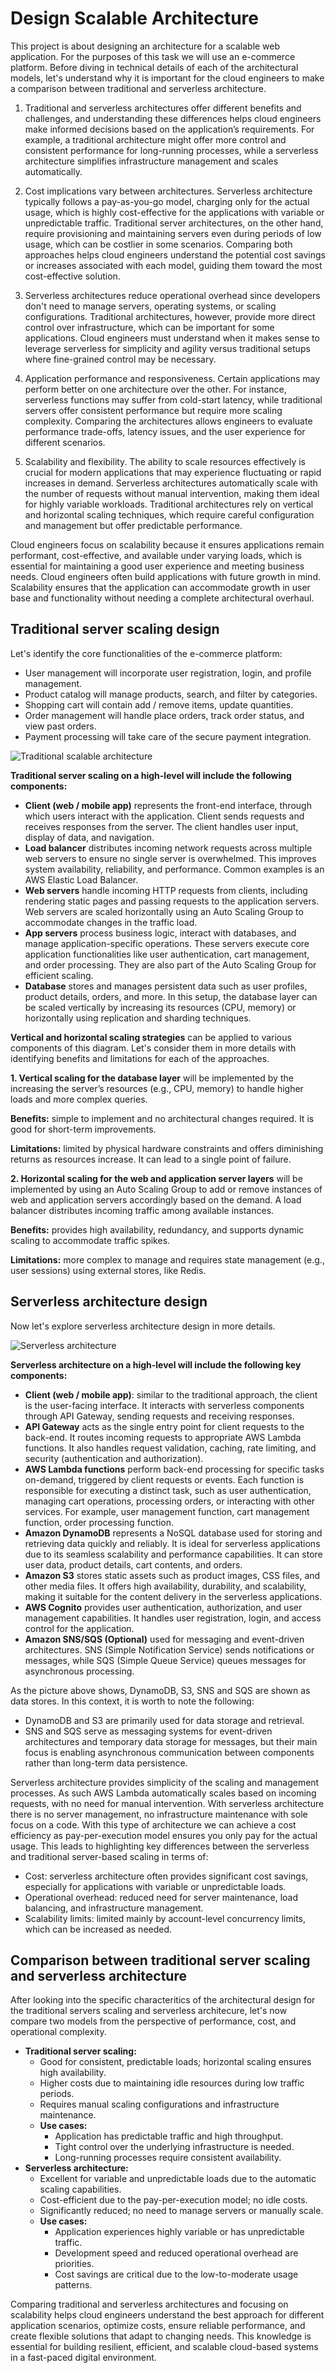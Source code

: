 # Design Scalable Architecture

This project is about designing an architecture for a scalable web application. For the purposes of this task we will use an e-commerce platform. Before diving in technical details of each of the architectural models, let's understand why it is important for the cloud engineers to make a comparison between traditional and serverless architecture.

1. Traditional and serverless architectures offer different benefits and challenges, and understanding these differences helps cloud engineers make informed decisions based on the application’s requirements. For example, a traditional architecture might offer more control and consistent performance for long-running processes, while a serverless architecture simplifies infrastructure management and scales automatically.

2. Cost implications vary between architectures. Serverless architecture typically follows a pay-as-you-go model, charging only for the actual usage, which is highly cost-effective for the applications with variable or unpredictable traffic. Traditional server architectures, on the other hand, require provisioning and maintaining servers even during periods of low usage, which can be costlier in some scenarios. Comparing both approaches helps cloud engineers understand the potential cost savings or increases associated with each model, guiding them toward the most cost-effective solution.

3. Serverless architectures reduce operational overhead since developers don't need to manage servers, operating systems, or scaling configurations. Traditional architectures, however, provide more direct control over infrastructure, which can be important for some applications. Cloud engineers must understand when it makes sense to leverage serverless for simplicity and agility versus traditional setups where fine-grained control may be necessary.

4. Application performance and responsiveness. Certain applications may perform better on one architecture over the other. For instance, serverless functions may suffer from cold-start latency, while traditional servers offer consistent performance but require more scaling complexity. Comparing the architectures allows engineers to evaluate performance trade-offs, latency issues, and the user experience for different scenarios.

5. Scalability and flexibility. The ability to scale resources effectively is crucial for modern applications that may experience fluctuating or rapid increases in demand. Serverless architectures automatically scale with the number of requests without manual intervention, making them ideal for highly variable workloads. Traditional architectures rely on vertical and horizontal scaling techniques, which require careful configuration and management but offer predictable performance.

Cloud engineers focus on scalability because it ensures applications remain performant, cost-effective, and available under varying loads, which is essential for maintaining a good user experience and meeting business needs. Cloud engineers often build applications with future growth in mind. Scalability ensures that the application can accommodate growth in user base and functionality without needing a complete architectural overhaul.

## Traditional server scaling design

Let's identify the core functionalities of the e-commerce platform:
* User management will incorporate user registration, login, and profile management.
* Product catalog will manage products, search, and filter by categories.
* Shopping cart will contain add / remove items, update quantities.
* Order management will handle place orders, track order status, and view past orders.
* Payment processing will take care of the secure payment integration.

![Traditional scalable architecture](images/1_traditional_server_scaling.png)

**Traditional server scaling on a high-level will include the following components:**
* **Client (web / mobile app)** represents the front-end interface, through which users interact with the application. Client sends requests and receives responses from the server. The client handles user input, display of data, and navigation.
* **Load balancer** distributes incoming network requests across multiple web servers to ensure no single server is overwhelmed. This improves system availability, reliability, and performance. Common examples is an AWS Elastic Load Balancer.
* **Web servers** handle incoming HTTP requests from clients, including rendering static pages and passing requests to the application servers. Web servers are scaled horizontally using an Auto Scaling Group to accommodate changes in the traffic load.
* **App servers** process business logic, interact with databases, and manage application-specific operations. These servers execute core application functionalities like user authentication, cart management, and order processing. They are also part of the Auto Scaling Group for efficient scaling.
* **Database** stores and manages persistent data such as user profiles, product details, orders, and more. In this setup, the database layer can be scaled vertically by increasing its resources (CPU, memory) or horizontally using replication and sharding techniques.

**Vertical and horizontal scaling strategies** can be applied to various components of this diagram. Let's consider them in more details with identifying benefits and limitations for each of the approaches. 

**1. Vertical scaling for the database layer** will be implemented by the increasing the server’s resources (e.g., CPU, memory) to handle higher loads and more complex queries.

**Benefits:** simple to implement and no architectural changes required. It is good for short-term improvements.

**Limitations:** limited by physical hardware constraints and offers diminishing returns as resources increase. It can lead to a single point of failure.

**2. Horizontal scaling for the web and application server layers** will be implemented by using an Auto Scaling Group to add or remove instances of web and application servers accordingly based on the demand. A load balancer distributes incoming traffic among available instances.

**Benefits:** provides high availability, redundancy, and supports dynamic scaling to accommodate traffic spikes.

**Limitations:** more complex to manage and requires state management (e.g., user sessions) using external stores, like Redis.

## Serverless architecture design

Now let's explore serverless architecture design in more details.

![Serverless architecture](images/2_serverless_architecture.png)

**Serverless architecture on a high-level will include the following key components:**

* **Client (web / mobile app)**: similar to the traditional approach, the client is the user-facing interface. It interacts with serverless components through API Gateway, sending requests and receiving responses.
* **API Gateway** acts as the single entry point for client requests to the back-end. It routes incoming requests to appropriate AWS Lambda functions. It also handles request validation, caching, rate limiting, and security (authentication and authorization).
* **AWS Lambda functions** perform back-end processing for specific tasks on-demand, triggered by client requests or events. Each function is responsible for executing a distinct task, such as user authentication, managing cart operations, processing orders, or interacting with other services. For example, user management function, cart management function, order processing function.
* **Amazon DynamoDB** represents a NoSQL database used for storing and retrieving data quickly and reliably. It is ideal for serverless applications due to its seamless scalability and performance capabilities. It can store user data, product details, cart contents, and orders.
* **Amazon S3** stores static assets such as product images, CSS files, and other media files. It offers high availability, durability, and scalability, making it suitable for the content delivery in the serverless applications.
* **AWS Cognito** provides user authentication, authorization, and user management capabilities. It handles user registration, login, and access control for the application.
* **Amazon SNS/SQS (Optional)** used for messaging and event-driven architectures. SNS (Simple Notification Service) sends notifications or messages, while SQS (Simple Queue Service) queues messages for asynchronous processing.

As the picture above shows, DynamoDB, S3, SNS and SQS are shown as data stores. In this context, it is worth to note the following:
* DynamoDB and S3 are primarily used for data storage and retrieval.
* SNS and SQS serve as messaging systems for event-driven architectures and temporary data storage for messages, but their main focus is enabling asynchronous communication between components rather than long-term data persistence.

Serverless architecture provides simplicity of the scaling and management processes. As such AWS Lambda automatically scales based on incoming requests, with no need for manual intervention. With serverless architecture there is no server management, no infrastructure maintenance with sole focus on a code. With this type of architecture we can achieve a cost efficiency as pay-per-execution model ensures you only pay for the actual usage. This leads to highlighting key differences between the serverless and traditional server-based scaling in terms of:
* Cost: serverless architecture often provides significant cost savings, especially for applications with variable or unpredictable loads.
* Operational overhead: reduced need for server maintenance, load balancing, and infrastructure management.
* Scalability limits: limited mainly by account-level concurrency limits, which can be increased as needed.

## Comparison between traditional server scaling and serverless architecture

After looking into the specific characteritics of the architectural design for the traditional servers scaling and serverless architecure, let's now compare two models from the perspective of performance, cost, and operational complexity. 
* **Traditional server scaling:**
    * Good for consistent, predictable loads; horizontal scaling ensures high availability.
    * Higher costs due to maintaining idle resources during low traffic periods.
    * Requires manual scaling configurations and infrastructure maintenance.
    * **Use cases:** 
        * Application has predictable traffic and high throughput.
        * Tight control over the underlying infrastructure is needed.
        * Long-running processes require consistent availability.
* **Serverless architecture:**
    * Excellent for variable and unpredictable loads due to the automatic scaling capabilities.
    * Cost-efficient due to the pay-per-execution model; no idle costs.
    * Significantly reduced; no need to manage servers or manually scale.
    * **Use cases:**
        * Application experiences highly variable or has unpredictable traffic.
        * Development speed and reduced operational overhead are priorities.
        * Cost savings are critical due to the low-to-moderate usage patterns.

Comparing traditional and serverless architectures and focusing on scalability helps cloud engineers understand the best approach for different application scenarios, optimize costs, ensure reliable performance, and create flexible solutions that adapt to changing needs. This knowledge is essential for building resilient, efficient, and scalable cloud-based systems in a fast-paced digital environment.
